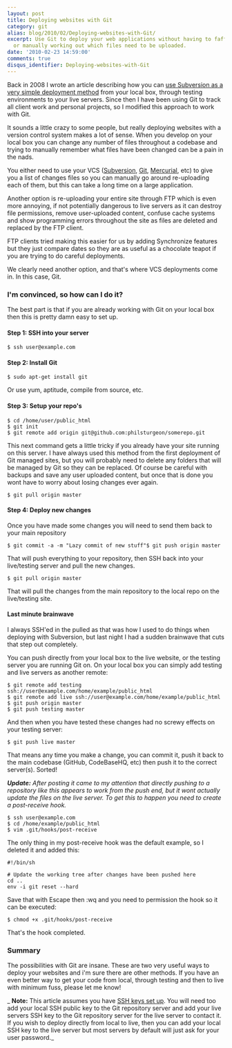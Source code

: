```yaml
---
layout: post
title: Deploying websites with Git
category: git
alias: blog/2010/02/Deploying-websites-with-Git/
excerpt: Use Git to deploy your web applications without having to faff with FTP synchronisation
  or manually working out which files need to be uploaded.
date: '2010-02-23 14:59:00'
comments: true
disqus_identifier: Deploying-websites-with-Git
---
```


Back in 2008 I wrote an article describing how you can [use Subversion as a very simple deployment method](/blog/2008/10/deploying-sites-with-svn "Deploying sites with Subversion (SVN)") from your local box, through testing environments to your live servers. Since then I have been using Git to track all client work and personal projects, so I modified this approach to work with Git.

It sounds a little crazy to some people, but really deploying websites with a version control system makes a lot of sense. When you develop on your local box you can change any number of files throughout a codebase and trying to manually remember what files have been changed can be a pain in the nads.

You either need to use your VCS ([Subversion](http://subversion.apache.org/ "Apache Subversion"), [Git](http://git-scm.com/ "Git: Fast Version Control"), [Mercurial](http://mercurial.selenic.com/ "Mercurial: Distributed Source Control Management"), etc) to give you a list of changes files so you can manually go around re-uploading each of them, but this can take a long time on a large application.

Another option is re-uploading your entire site through FTP which is even more annoying, if not potentially dangerous to live servers as it can destroy file permissions, remove user-uploaded content, confuse cache systems and show programming errors throughout the site as files are deleted and replaced by the FTP client.

FTP clients tried making this easier for us by adding Synchronize features but they just compare dates so they are as useful as a chocolate teapot if you are trying to do careful deployments.

We clearly need another option, and that's where VCS deployments come in. In this case, Git.

### I'm convinced, so how can I do it?

The best part is that if you are already working with Git on your local box then this is pretty damn easy to set up.

#### Step 1: SSH into your server

~~~
$ ssh user@example.com
~~~

#### Step 2: Install Git

~~~
$ sudo apt-get install git
~~~

Or use yum, aptitude, compile from source, etc.

#### Step 3: Setup your repo's

~~~
$ cd /home/user/public_html
$ git init
$ git remote add origin git@github.com:philsturgeon/somerepo.git
~~~

This next command gets a little tricky if you already have your site running on this server. I have always used this method from the first deployment of Git managed sites, but you will probably need to delete any folders that will be managed by Git so they can be replaced. Of course be careful with backups and save any user uploaded content, but once that is done you wont have to worry about losing changes ever again.

~~~
$ git pull origin master
~~~

#### Step 4: Deploy new changes

Once you have made some changes you will need to send them back to your main repository

~~~
$ git commit -a -m "Lazy commit of new stuff"$ git push origin master
~~~

That will push everything to your repository, then SSH back into your live/testing server and pull the new changes.

~~~
$ git pull origin master
~~~

That will pull the changes from the main repository to the local repo on the live/testing site.

#### Last minute brainwave

I always SSH'ed in the pulled as that was how I used to do things when deploying with Subversion, but last night I had a sudden brainwave that cuts that step out completely.

You can push directly from your local box to the live website, or the testing server you are running Git on. On your local box you can simply add testing and live servers as another remote:

~~~
$ git remote add testing ssh://user@example.com/home/example/public_html
$ git remote add live ssh://user@example.com/home/example/public_html
$ git push origin master
$ git push testing master
~~~

And then when you have tested these changes had no screwy effects on your testing server:

~~~
$ git push live master
~~~

That means any time you make a change, you can commit it, push it back to the main codebase (GitHub, CodeBaseHQ, etc) then push it to the correct server(s). Sorted!

_**Update:** After posting it came to my attention that directly pushing to a repository like this appears to work from the push end, but it wont actually update the files on the live server. To get this to happen you need to create a post-receive hook._

~~~
$ ssh user@example.com
$ cd /home/example/public_html
$ vim .git/hooks/post-receive
~~~

The only thing in my post-receive hook was the default example, so I deleted it and added this:

~~~
#!/bin/sh    

# Update the working tree after changes have been pushed here  
cd ..  
env -i git reset --hard
~~~

Save that with Escape then :wq and you need to permission the hook so it can be executed:

~~~
$ chmod +x .git/hooks/post-receive
~~~

That's the hook completed.

### Summary

The possibilities with Git are insane. These are two very useful ways to deploy your websites and i'm sure there are other methods. If you have an even better way to get your code from local, through testing and then to live with minimum fuss, please let me know!

_ **Note:** This article assumes you have [SSH keys set up](http://help.github.com/key-setup-redirect "Generating SSH Keys"). You will need too add your local SSH public key to the Git repository server and add your live servers SSH key to the Git repository server for the live server to contact it. If you wish to deploy directly from local to live, then you can add your local SSH key to the live server but most servers by default will just ask for your user password._
